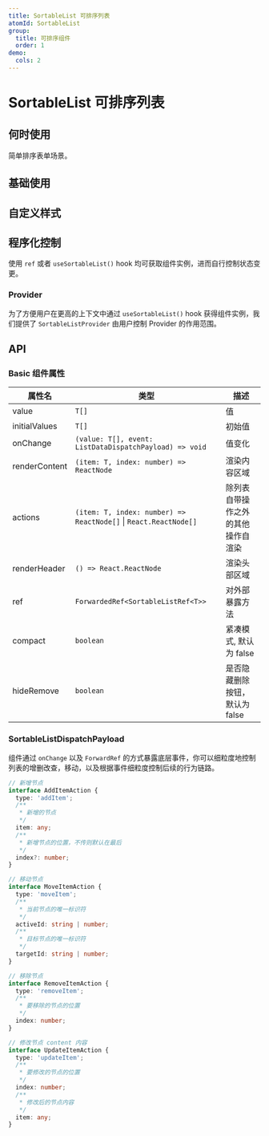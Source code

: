 ```yaml
---
title: SortableList 可排序列表
atomId: SortableList
group:
  title: 可排序组件
  order: 1
demo:
  cols: 2
---
```


# SortableList 可排序列表

## 何时使用

简单排序表单场景。

## 基础使用

<code src="./demos/Basic.tsx" ></code>
<code src="./demos/controlled.tsx" ></code>
<code src="./demos/empty.tsx" ></code>

## 自定义样式

<code src="./demos/compact.tsx" ></code>
<code src="./demos/header.tsx" ></code>
<code src="./demos/renderContent.tsx" ></code>
<code src="./demos/actions.tsx" ></code>
<code src="./demos/CustomStyle.tsx" ></code>

## 程序化控制

使用 `ref` 或者 `useSortableList()` hook 均可获取组件实例，进而自行控制状态变更。

<code src="./demos/ref.tsx" ></code>
<code src="./demos/useSortableList.tsx" ></code>

### Provider

为了方便用户在更高的上下文中通过 `useSortableList()` hook 获得组件实例，我们提供了 `SortableListProvider` 由用户控制 Provider 的作用范围。

<code src="./demos/provider.tsx" ></code>

## API

### Basic 组件属性

| 属性名        | 类型                                                             | 描述                               |
| ------------- | ---------------------------------------------------------------- | ---------------------------------- |
| value         | `T[]`                                                            | 值                                 |
| initialValues | `T[]`                                                            | 初始值                             |
| onChange      | `(value: T[], event: ListDataDispatchPayload) => void`           | 值变化                             |
| renderContent | `(item: T, index: number) => ReactNode`                          | 渲染内容区域                       |
| actions       | `(item: T, index: number) => ReactNode[]` \| `React.ReactNode[]` | 除列表自带操作之外的其他操作自渲染 |
| renderHeader  | `() => React.ReactNode`                                          | 渲染头部区域                       |
| ref           | `ForwardedRef<SortableListRef<T>>`                               | 对外部暴露方法                     |
| compact       | `boolean`                                                        | 紧凑模式, 默认为 false             |
| hideRemove    | `boolean`                                                        | 是否隐藏删除按钮，默认为 false     |

### SortableListDispatchPayload

组件通过 `onChange` 以及 `ForwardRef` 的方式暴露底层事件，你可以细粒度地控制列表的增删改查，移动，以及根据事件细粒度控制后续的行为链路。

```ts
// 新增节点
interface AddItemAction {
  type: 'addItem';
  /**
   * 新增的节点
   */
  item: any;
  /**
   * 新增节点的位置，不传则默认在最后
   */
  index?: number;
}

// 移动节点
interface MoveItemAction {
  type: 'moveItem';
  /**
   * 当前节点的唯一标识符
   */
  activeId: string | number;
  /**
   * 目标节点的唯一标识符
   */
  targetId: string | number;
}

// 移除节点
interface RemoveItemAction {
  type: 'removeItem';
  /**
   * 要移除的节点的位置
   */
  index: number;
}

// 修改节点 content 内容
interface UpdateItemAction {
  type: 'updateItem';
  /**
   * 要修改的节点的位置
   */
  index: number;
  /**
   * 修改后的节点内容
   */
  item: any;
}
```
